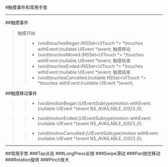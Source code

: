 #触摸事件和常用手势

---
##触摸事件
>触摸开始
>>- (void)touchesBegan:(NSSet<UITouch *> *)touches withEvent:(nullable UIEvent *)event;
>触摸移动
>>- (void)touchesMoved:(NSSet<UITouch *> *)touches withEvent:(nullable UIEvent *)event;
>触摸结束
>>- (void)touchesEnded:(NSSet<UITouch *> *)touches withEvent:(nullable UIEvent *)event;
>触摸结束
>>- (void)touchesCancelled:(nullable NSSet<UITouch *> *)touches withEvent:(nullable UIEvent *)event;

##触摸移动事件
>
>> - (void)motionBegan:(UIEventSubtype)motion withEvent:(nullable UIEvent *)event NS_AVAILABLE_IOS(3_0); 

>
>>- (void)motionEnded:(UIEventSubtype)motion withEvent:(nullable UIEvent *)event NS_AVAILABLE_IOS(3_0);
>
>>- (void)motionCancelled:(UIEventSubtype)motion withEvent:(nullable UIEvent *)event NS_AVAILABLE_IOS(3_0);
---
##常用手势
###Tap点击
###LongPress长按
###Swipe滑动
###Pan按住移动
###Rotation旋转
###Pinch放大

